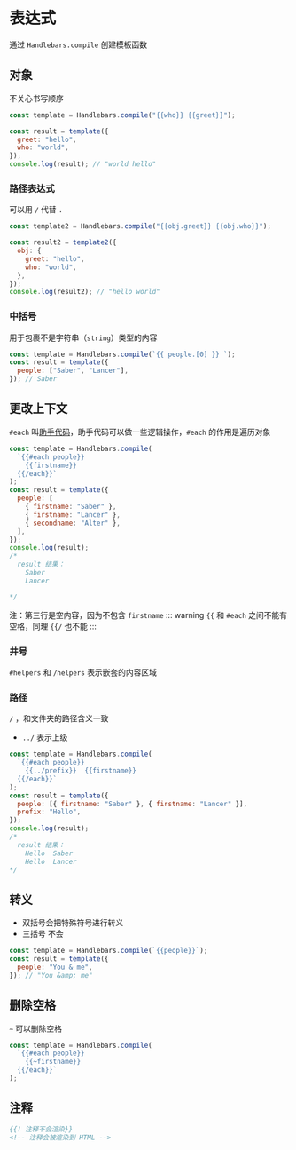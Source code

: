 # 表达式

通过 `Handlebars.compile` 创建模板函数

## 对象

不关心书写顺序

```js
const template = Handlebars.compile("{{who}} {{greet}}");

const result = template({
  greet: "hello",
  who: "world",
});
console.log(result); // "world hello"
```

### 路径表达式

可以用 `/` 代替 `.`

```js
const template2 = Handlebars.compile("{{obj.greet}} {{obj.who}}");

const result2 = template2({
  obj: {
    greet: "hello",
    who: "world",
  },
});
console.log(result2); // "hello world"
```

### 中括号

用于包裹不是字符串（`string`）类型的内容

```js
const template = Handlebars.compile(`{{ people.[0] }} `);
const result = template({
  people: ["Saber", "Lancer"],
}); // Saber
```

## 更改上下文

`#each` 叫[助手代码](./03_helpers.md)，助手代码可以做一些逻辑操作，`#each` 的作用是遍历对象

```js
const template = Handlebars.compile(
  `{{#each people}}
    {{firstname}} 
  {{/each}}`
);
const result = template({
  people: [
    { firstname: "Saber" },
    { firstname: "Lancer" },
    { secondname: "Alter" },
  ],
});
console.log(result);
/* 
  result 结果：
    Saber 
    Lancer  

*/
```

注：第三行是空内容，因为不包含 `firstname`
::: warning
`{{` 和 `#each` 之间不能有空格，同理 `{{/` 也不能
:::

### 井号

`#helpers` 和 `/helpers` 表示嵌套的内容区域

### 路径

`/` ，和文件夹的路径含义一致

- `../` 表示上级

```js
const template = Handlebars.compile(
  `{{#each people}}
    {{../prefix}}  {{firstname}} 
  {{/each}}`
);
const result = template({
  people: [{ firstname: "Saber" }, { firstname: "Lancer" }],
  prefix: "Hello",
});
console.log(result);
/* 
  result 结果：
    Hello  Saber 
    Hello  Lancer 
*/
```

## 转义

- 双括号会把特殊符号进行转义
- 三括号 不会

```js
const template = Handlebars.compile(`{{people}}`);
const result = template({
  people: "You & me",
}); // "You &amp; me"
```

## 删除空格

`~` 可以删除空格

```js
const template = Handlebars.compile(
  `{{#each people}}
    {{~firstname}} 
  {{/each}}`
);
```

## 注释

```handlebars
{{! 注释不会渲染}}
<!-- 注释会被渲染到 HTML -->
```

